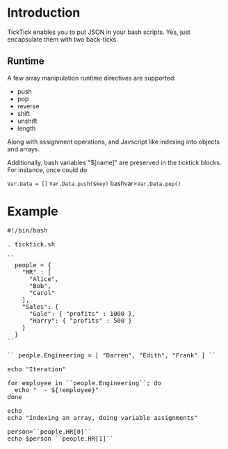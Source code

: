 # Introduction

TickTick enables you to put JSON in your bash scripts.  Yes, just encapsulate them with two back-ticks.

## Runtime
A few array manipulation runtime directives are supported:

 * push
 * pop
 * reverse
 * shift
 * unshift
 * length

Along with assignment operations, and Javscript like indexing into objects and arrays.

Additionally, bash variables "$[name]" are preserved in the ticktick blocks.  For instance, once could do

`` Var.Data = [] ``
`` Var.Data.push($key) ``
bashvar=`` Var.Data.pop() ``

# Example

<pre>
#!/bin/bash

. ticktick.sh

``
  people = {
    "HR" : [
      "Alice",
      "Bob",
      "Carol"
    ],
    "Sales": {
      "Gale": { "profits" : 1000 },
      "Harry": { "profits" : 500 }
    }
  }
``

`` people.Engineering = [ "Darren", "Edith", "Frank" ] ``

echo "Iteration"

for employee in ``people.Engineering``; do
  echo "  - ${!employee}"
done

echo
echo "Indexing an array, doing variable assignments"

person=``people.HR[0]``
echo $person ``people.HR[1]``
</pre>
